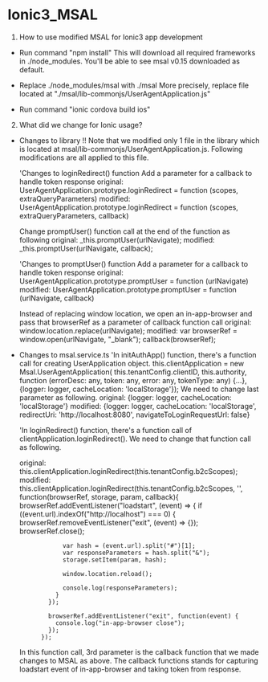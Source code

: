 # Ionic3_MSAL

1. How to use modified MSAL for Ionic3 app development

- Run command "npm install"
	This will download all required frameworks in ./node_modules.
  You'll be able to see msal v0.15 downloaded as default.
  
- Replace ./node_modules/msal with ./msal
	More precisely, replace file located at "./msal/lib-commonjs/UserAgentApplication.js"

- Run command "ionic cordova build ios"

2. What did we change for Ionic usage?
- Changes to library
  !! Note that we modified only 1 file in the library which is located at msal/lib-commonjs/UserAgentApplication.js. Following modifications are all applied to this file.

  'Changes to loginRedirect() function
    Add a parameter for a callback to handle token response
      original: UserAgentApplication.prototype.loginRedirect = function (scopes, extraQueryParameters)
      modified: UserAgentApplication.prototype.loginRedirect = function (scopes, extraQueryParameters, callback)
    
    Change promptUser() function call at the end of the function as following
      original: _this.promptUser(urlNavigate);
      modified: _this.promptUser(urlNavigate, callback);
    
  'Changes to promptUser() function
    Add a parameter for a callback to handle token response
        original: UserAgentApplication.prototype.promptUser = function (urlNavigate)
        modified: UserAgentApplication.prototype.promptUser = function (urlNavigate, callback)
      
    Instead of replacing window location, we open an in-app-browser and pass that browserRef as a parameter of callback function call
      original: window.location.replace(urlNavigate);
      modified: var browserRef = window.open(urlNavigate, "_blank");
                callback(browserRef);
              
- Changes to msal.service.ts
  'In initAuthApp() function, there's a function call for creating UserApplication object.
      this.clientApplication = new Msal.UserAgentApplication(
        this.tenantConfig.clientID, 
        this.authority,
        function (errorDesc: any, token: any, error: any, tokenType: any) {...},
        {logger: logger, cacheLocation: 'localStorage'});
    We need to change last parameter as following.
    original: {logger: logger, cacheLocation: 'localStorage'}
    modified: {logger: logger, cacheLocation: 'localStorage', redirectUri: 'http://localhost:8080', navigateToLoginRequestUrl: false}
  
  'In loginRedirect() function, there's a function call of clientApplication.loginRedirect().
    We need to change that function call as following.
    
    original: this.clientApplication.loginRedirect(this.tenantConfig.b2cScopes);
    modified: this.clientApplication.loginRedirect(this.tenantConfig.b2cScopes, '', function(browserRef, storage, param, callback){
                browserRef.addEventListener("loadstart", (event) => {
                if ((event.url).indexOf("http://localhost") === 0) {
                  browserRef.removeEventListener("exit", (event) => {});
                  browserRef.close();

                  var hash = (event.url).split("#")[1];
                  var responseParameters = hash.split("&");
                  storage.setItem(param, hash);
                  
                  window.location.reload();

                  console.log(responseParameters);
                }
              });

              browserRef.addEventListener("exit", function(event) {
                console.log("in-app-browser close");
              });
            });
     
     In this function call, 3rd parameter is the callback function that we made changes to MSAL as above.
     The callback functions stands for capturing loadstart event of in-app-browser and taking token from response.
    
     
     
     
     
     
      
